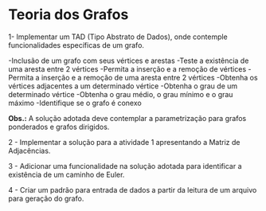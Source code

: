 # Teoria dos Grafos

1- Implementar um TAD (Tipo Abstrato de Dados), onde contemple funcionalidades específicas de um grafo.

  -Inclusão de um grafo com seus vértices e arestas
  -Teste a existência de uma aresta entre 2 vértices
  -Permita a inserção e a remoção de vértices
  -Permita a inserção e a remoção de uma aresta entre 2 vértices
  -Obtenha os vértices adjacentes a um determinado vértice
  -Obtenha o grau de um determinado vértice 
  -Obtenha o grau médio, o grau mínimo e o grau máximo
  -Identifique se o grafo é conexo

**Obs.:** A solução adotada deve contemplar a parametrização para grafos ponderados e grafos dirigidos.

2 - Implementar a solução para a atividade 1 apresentando a Matriz de Adjacências.

3 - Adicionar uma funcionalidade na solução adotada para identificar a existência de um caminho de Euler.

4 - Criar um padrão para entrada de dados a partir da leitura de um arquivo para geração do grafo.
